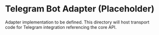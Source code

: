 # Telegram Bot Adapter (Placeholder)

Adapter implementation to be defined. This directory will host transport code
for Telegram integration referencing the core API.
